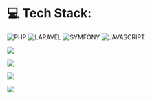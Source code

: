 # 💻 Tech Stack:
![PHP](https://img.shields.io/badge/php-%237A86B8.svg?style=for-the-badge&logo=php&logoColor=white)
![LARAVEL](https://img.shields.io/badge/laravel-%23F9322C.svg?style=for-the-badge&logo=laravel&logoColor=white) 
![SYMFONY](https://img.shields.io/badge/symfony-%23262626.svg?style=for-the-badge&logo=symfony&logoColor=white) 
![JAVASCRIPT](https://img.shields.io/badge/javascript-%23262626.svg?style=for-the-badge&logo=javascript&logoColor=white) 

![](https://komarev.com/ghpvc/?username=pankajsondagar07)

![](https://github-readme-stats.vercel.app/api?username=pankajsondagar07&theme=gruvbox&hide_border=false&include_all_commits=false&count_private=false)<br/>

![](https://github-readme-streak-stats.herokuapp.com/?user=pankajsondagar07&theme=merko&hide_border=true)<br/>

<a href="https://github-readme-activity-graph.vercel.app/graph?username=pankajsondaga07r&bg_color=0000000&color=0579C3&line=0579C3&point=417E87&area_color=006AFF&area=true&hide_border=true" target="_blank">
  <img src="https://github-readme-activity-graph.vercel.app/graph?username=pankajsondagar07&bg_color=0000000&color=0579C3&line=0579C3&point=417E87&area_color=006AFF&area=true&hide_border=true" />
</a>
